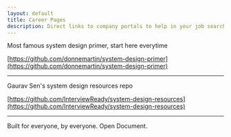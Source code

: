 ```yaml
---
layout: default
title: Career Pages
description: Direct links to company portals to help in your job search
---
```


Most famous system design primer, start here everytime

[https://github.com/donnemartin/system-design-primer](https://github.com/donnemartin/system-design-primer)


* * *

Gaurav Sen's system design resources repo

[https://github.com/InterviewReady/system-design-resources](https://github.com/InterviewReady/system-design-resources)


* * *
<p>Built for everyone, by everyone. Open Document.</p>